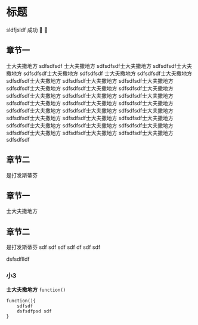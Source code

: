 # 标题
sldfjsldf 
成功 :tada: :100:
## 章节一
士大夫撒地方
sdfsdfsdf
士大夫撒地方
sdfsdfsdf士大夫撒地方
sdfsdfsdf士大夫撒地方
sdfsdfsdf士大夫撒地方
sdfsdfsdf
士大夫撒地方
sdfsdfsdf士大夫撒地方
sdfsdfsdf士大夫撒地方
sdfsdfsdf士大夫撒地方
sdfsdfsdf士大夫撒地方
sdfsdfsdf士大夫撒地方
sdfsdfsdf士大夫撒地方
sdfsdfsdf士大夫撒地方
sdfsdfsdf士大夫撒地方
sdfsdfsdf士大夫撒地方
sdfsdfsdf士大夫撒地方
sdfsdfsdf士大夫撒地方
sdfsdfsdf士大夫撒地方
sdfsdfsdf士大夫撒地方
sdfsdfsdf士大夫撒地方
sdfsdfsdf士大夫撒地方
sdfsdfsdf士大夫撒地方
sdfsdfsdf士大夫撒地方
sdfsdfsdf士大夫撒地方
sdfsdfsdf士大夫撒地方
sdfsdfsdf士大夫撒地方
sdfsdfsdf士大夫撒地方
sdfsdfsdf士大夫撒地方
sdfsdfsdf士大夫撒地方
sdfsdfsdf士大夫撒地方
sdfsdfsdf士大夫撒地方
sdfsdfsdf
## 章节二
是打发斯蒂芬
## 章节一
士大夫撒地方
## 章节二
是打发斯蒂芬
sdf 
sdf                 sdf
                sdf df sdf sdf 

dsfsdflldf


### 小3

**士大夫撒地方**
`function()`
```
function(){
    sdfsdf
    dsfsdfpsd sdf 
}
```